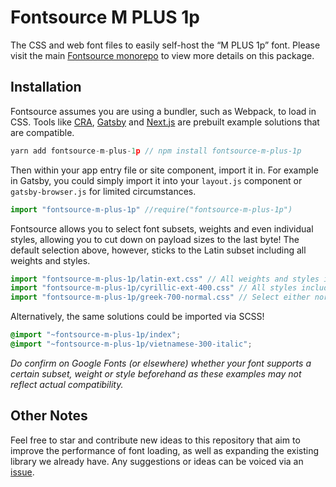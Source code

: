 # Fontsource M PLUS 1p

The CSS and web font files to easily self-host the “M PLUS 1p” font. Please visit the main [Fontsource monorepo](https://github.com/DecliningLotus/fontsource) to view more details on this package.

## Installation

Fontsource assumes you are using a bundler, such as Webpack, to load in CSS. Tools like [CRA](https://create-react-app.dev/), [Gatsby](https://www.gatsbyjs.org/) and [Next.js](https://nextjs.org/) are prebuilt example solutions that are compatible.

```javascript
yarn add fontsource-m-plus-1p // npm install fontsource-m-plus-1p
```

Then within your app entry file or site component, import it in. For example in Gatsby, you could simply import it into your `layout.js` component or `gatsby-browser.js` for limited circumstances.

```javascript
import "fontsource-m-plus-1p" //require("fontsource-m-plus-1p")
```

Fontsource allows you to select font subsets, weights and even individual styles, allowing you to cut down on payload sizes to the last byte! The default selection above, however, sticks to the Latin subset including all weights and styles.

```javascript
import "fontsource-m-plus-1p/latin-ext.css" // All weights and styles included.
import "fontsource-m-plus-1p/cyrillic-ext-400.css" // All styles included.
import "fontsource-m-plus-1p/greek-700-normal.css" // Select either normal or italic.
```

Alternatively, the same solutions could be imported via SCSS!

```scss
@import "~fontsource-m-plus-1p/index";
@import "~fontsource-m-plus-1p/vietnamese-300-italic";
```

_Do confirm on Google Fonts (or elsewhere) whether your font supports a certain subset, weight or style beforehand as these examples may not reflect actual compatibility._

## Other Notes

Feel free to star and contribute new ideas to this repository that aim to improve the performance of font loading, as well as expanding the existing library we already have. Any suggestions or ideas can be voiced via an [issue](https://github.com/DecliningLotus/fontsource/issues).
